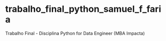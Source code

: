 # trabalho_final_python_samuel_f_faria
Trabalho Final - Disciplina Python for Data Engineer (MBA Impacta)
